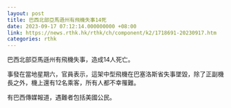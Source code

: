 ```yaml
---
layout: post
title: 巴西北部亞馬遜州有飛機失事14死
date: 2023-09-17 07:12:14.000000000 +08:00
link: https://news.rthk.hk/rthk/ch/component/k2/1718691-20230917.htm
categories: rthk
---
```


巴西北部亞馬遜州有飛機失事，造成14人死亡。

事發在當地星期六，官員表示，這架中型飛機在巴塞洛斯省失事墜毀，除了正副機長之外，機上還有12名乘客，所有人都不幸罹難。

有巴西傳媒報道，遇難者包括美國公民。
